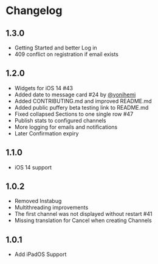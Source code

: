 # Changelog

## 1.3.0

* Getting Started and better Log in
* 409 conflict on registration if email exists

## 1.2.0

* Widgets for iOS 14 #43
* Added date to message card #24 by [@yonihemi](https://github.com/yonihemi)
* Added CONTRIBUTING.md and improved README.md
* Added public puffery beta testing link to README.md
* Fixed collapsed Sections to one single row #47
* Publish stats to configured channels
* More logging for emails and notifications
* Later Confirmation expiry

## 1.1.0

* iOS 14 support

## 1.0.2

* Removed Instabug
* Multithreading improvements
* The first channel was not displayed without restart #41
* Missing translation for Cancel when creating Channels

## 1.0.1

* Add iPadOS Support
